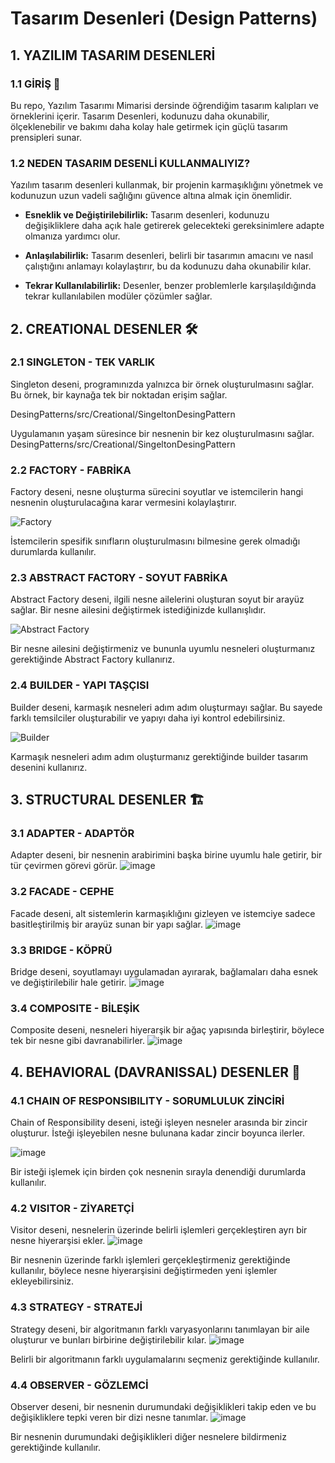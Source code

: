 # Tasarım Desenleri (Design Patterns)

## 1. YAZILIM TASARIM DESENLERİ

### 1.1 GİRİŞ 🚀

Bu repo, Yazılım Tasarımı Mimarisi dersinde öğrendiğim tasarım kalıpları ve örneklerini içerir. Tasarım Desenleri, kodunuzu daha okunabilir, ölçeklenebilir ve bakımı daha kolay hale getirmek için güçlü tasarım prensipleri sunar.

### 1.2 NEDEN TASARIM DESENLİ KULLANMALIYIZ?

Yazılım tasarım desenleri kullanmak, bir projenin karmaşıklığını yönetmek ve kodunuzun uzun vadeli sağlığını güvence altına almak için önemlidir.

- **Esneklik ve Değiştirilebilirlik:** Tasarım desenleri, kodunuzu değişikliklere daha açık hale getirerek gelecekteki gereksinimlere adapte olmanıza yardımcı olur.

- **Anlaşılabilirlik:** Tasarım desenleri, belirli bir tasarımın amacını ve nasıl çalıştığını anlamayı kolaylaştırır, bu da kodunuzu daha okunabilir kılar.

- **Tekrar Kullanılabilirlik:** Desenler, benzer problemlerle karşılaşıldığında tekrar kullanılabilen modüler çözümler sağlar.

## 2. CREATIONAL DESENLER 🛠️

### 2.1 SINGLETON - TEK VARLIK

Singleton deseni, programınızda yalnızca bir örnek oluşturulmasını sağlar. Bu örnek, bir kaynağa tek bir noktadan erişim sağlar.

DesingPatterns/src/Creational/SingeltonDesingPattern

Uygulamanın yaşam süresince bir nesnenin bir kez oluşturulmasını sağlar.
DesingPatterns/src/Creational/SingeltonDesingPattern

### 2.2 FACTORY - FABRİKA

Factory deseni, nesne oluşturma sürecini soyutlar ve istemcilerin hangi nesnenin oluşturulacağına karar vermesini kolaylaştırır.

![Factory](https://github.com/aksoysoftware/DesingPatterns/assets/99371051/82f5890b-80cc-4347-9951-10eabb5e7d85)

İstemcilerin spesifik sınıfların oluşturulmasını bilmesine gerek olmadığı durumlarda kullanılır.

### 2.3 ABSTRACT FACTORY - SOYUT FABRİKA

Abstract Factory deseni, ilgili nesne ailelerini oluşturan soyut bir arayüz sağlar. Bir nesne ailesini değiştirmek istediğinizde kullanışlıdır.

![Abstract Factory](https://github.com/aksoysoftware/DesingPatterns/assets/99371051/fbaa35c3-7a4e-490f-806c-741e8b7069ad)

Bir nesne ailesini değiştirmeniz ve bununla uyumlu nesneleri oluşturmanız gerektiğinde Abstract Factory kullanırız.

### 2.4 BUILDER - YAPI TAŞÇISI

Builder deseni, karmaşık nesneleri adım adım oluşturmayı sağlar. Bu sayede farklı temsilciler oluşturabilir ve yapıyı daha iyi kontrol edebilirsiniz.

![Builder](https://github.com/aksoysoftware/DesingPatterns/assets/99371051/f635c449-7b08-4d46-a42f-60c9753bf0f2)

Karmaşık nesneleri adım adım oluşturmanız gerektiğinde builder tasarım desenini kullanırız.

## 3. STRUCTURAL DESENLER 🏗️

### 3.1 ADAPTER - ADAPTÖR

Adapter deseni, bir nesnenin arabirimini başka birine uyumlu hale getirir, bir tür çevirmen görevi görür.
![image](https://github.com/aksoysoftware/DesingPatterns/assets/99371051/b67baba5-bc55-43a3-aa90-237614136991)




### 3.2 FACADE - CEPHE

Facade deseni, alt sistemlerin karmaşıklığını gizleyen ve istemciye sadece basitleştirilmiş bir arayüz sunan bir yapı sağlar.
![image](https://github.com/aksoysoftware/DesingPatterns/assets/99371051/c6190467-a4e3-4129-a01e-55622930f417)


### 3.3 BRIDGE - KÖPRÜ

Bridge deseni, soyutlamayı uygulamadan ayırarak, bağlamaları daha esnek ve değiştirilebilir hale getirir.
![image](https://github.com/aksoysoftware/DesingPatterns/assets/99371051/faad5ffc-a378-49d7-b46e-033a693f5a57)



### 3.4 COMPOSITE - BİLEŞİK

Composite deseni, nesneleri hiyerarşik bir ağaç yapısında birleştirir, böylece tek bir nesne gibi davranabilirler.
![image](https://github.com/aksoysoftware/DesingPatterns/assets/99371051/a3b29722-547f-44c6-a313-eec33747fced)

## 4. BEHAVIORAL (DAVRANISSAL) DESENLER 🔄
### 4.1 CHAIN OF RESPONSIBILITY - SORUMLULUK ZİNCİRİ
Chain of Responsibility deseni, isteği işleyen nesneler arasında bir zincir oluşturur. İsteği işleyebilen nesne bulunana kadar zincir boyunca ilerler.

![image](https://github.com/aksoysoftware/DesingPatterns/assets/99371051/ccfadb16-c5e9-41b4-84cc-c9b2b0308bbc)

Bir isteği işlemek için birden çok nesnenin sırayla denendiği durumlarda kullanılır.

### 4.2 VISITOR - ZİYARETÇİ
Visitor deseni, nesnelerin üzerinde belirli işlemleri gerçekleştiren ayrı bir nesne hiyerarşisi ekler.
![image](https://github.com/aksoysoftware/DesingPatterns/assets/99371051/2f9f7701-2fab-454a-b408-28bc2a898bff)


Bir nesnenin üzerinde farklı işlemleri gerçekleştirmeniz gerektiğinde kullanılır, böylece nesne hiyerarşisini değiştirmeden yeni işlemler ekleyebilirsiniz.

### 4.3 STRATEGY - STRATEJİ
Strategy deseni, bir algoritmanın farklı varyasyonlarını tanımlayan bir aile oluşturur ve bunları birbirine değiştirilebilir kılar.
![image](https://github.com/aksoysoftware/DesingPatterns/assets/99371051/249b1e7e-8050-4def-b6d5-97d19b59d8a1)


Belirli bir algoritmanın farklı uygulamalarını seçmeniz gerektiğinde kullanılır.

### 4.4 OBSERVER - GÖZLEMCİ
Observer deseni, bir nesnenin durumundaki değişiklikleri takip eden ve bu değişikliklere tepki veren bir dizi nesne tanımlar.
![image](https://github.com/aksoysoftware/DesingPatterns/assets/99371051/3c7ad4be-4ffe-4bd1-81c3-81f6fafcd5ac)


Bir nesnenin durumundaki değişiklikleri diğer nesnelere bildirmeniz gerektiğinde kullanılır.

